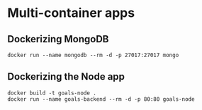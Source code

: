 # Multi-container apps

## Dockerizing MongoDB

```shell
docker run --name mongodb --rm -d -p 27017:27017 mongo
```

## Dockerizing the Node app

```shell
docker build -t goals-node .
docker run --name goals-backend --rm -d -p 80:80 goals-node
```
